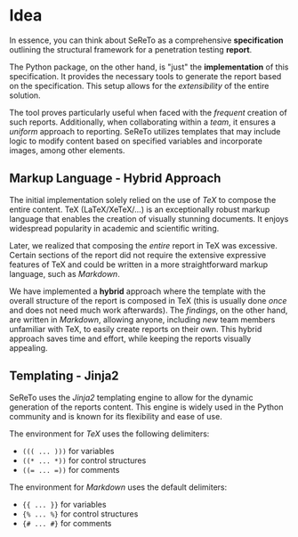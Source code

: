 # Idea

In essence, you can think about SeReTo as a comprehensive **specification** outlining the structural framework for a penetration testing **report**.

The Python package, on the other hand, is "just" the **implementation** of this specification. It provides the necessary tools to generate the report based on the specification. This setup allows for the *extensibility* of the entire solution.

The tool proves particularly useful when faced with the *frequent* creation of such reports. Additionally, when collaborating within a *team*, it ensures a *uniform* approach to reporting. SeReTo utilizes templates that may include logic to modify content based on specified variables and incorporate images, among other elements.


## Markup Language - Hybrid Approach

The initial implementation solely relied on the use of *TeX* to compose the entire content. TeX (LaTeX/XeTeX/...) is an exceptionally robust markup language that enables the creation of visually stunning documents. It enjoys widespread popularity in academic and scientific writing.

Later, we realized that composing the *entire* report in TeX was excessive. Certain sections of the report did not require the extensive expressive features of TeX and could be written in a more straightforward markup language, such as *Markdown*.

We have implemented a **hybrid** approach where the template with the overall structure of the report is composed in TeX (this is usually done *once* and does not need much work afterwards). The *findings*, on the other hand, are written in *Markdown*, allowing anyone, including *new* team members unfamiliar with TeX, to easily create reports on their own. This hybrid approach saves time and effort, while keeping the reports visually appealing.


## Templating - Jinja2

SeReTo uses the *Jinja2* templating engine to allow for the dynamic generation of the reports content. This engine is widely used in the Python community and is known for its flexibility and ease of use.

The environment for *TeX* uses the following delimiters:

- `((( ... )))` for variables
- `((* ... *))` for control structures
- `((= ... =))` for comments

The environment for *Markdown* uses the default delimiters:

- `{{ ... }}` for variables
- `{% ... %}` for control structures
- `{# ... #}` for comments

